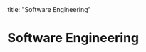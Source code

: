 <frontmatter>
title: "Software Engineering"
</frontmatter>

<link rel="stylesheet" href="{{baseUrl}}/css/textbook.css">

<div class="website-content">

# Software Engineering

<div id="main">

<include src="prosAndCons/embed.md" />

</div>

</div>
